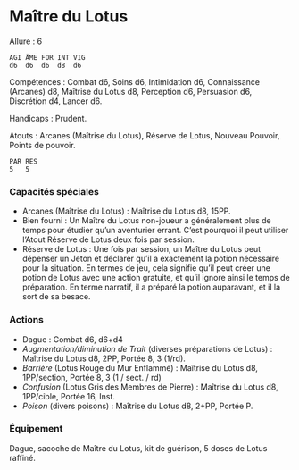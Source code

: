 # Maître du Lotus

Allure : 6

	AGI	ÂME	FOR	INT	VIG
	d6	d6	d6	d8	d6

Compétences : Combat d6, Soins d6, Intimidation d6, Connaissance (Arcanes) d8, Maîtrise du Lotus d8, Perception d6, Persuasion d6, Discrétion d4, Lancer d6.

Handicaps : Prudent.

Atouts : Arcanes (Maîtrise du Lotus), Réserve de Lotus, Nouveau Pouvoir, Points de pouvoir.

	PAR	RES
	5	5

### Capacités spéciales
- Arcanes (Maîtrise du Lotus) : Maîtrise du Lotus d8, 15PP.
- Bien fourni : Un Maître du Lotus non-joueur a généralement plus de temps pour étudier qu’un aventurier errant. C’est pourquoi il peut utiliser l’Atout Réserve de Lotus deux fois par session.
- Réserve de Lotus : Une fois par session, un Maître du Lotus peut dépenser un Jeton et déclarer qu’il a exactement la potion nécessaire pour la situation. En termes de jeu, cela signifie qu’il peut créer une potion de Lotus avec une action gratuite, et qu’il ignore ainsi le temps de préparation. En terme narratif, il a préparé la potion auparavant, et il la sort de sa besace.

### Actions
- Dague : Combat d6, d6+d4
- _Augmentation/diminution de Trait_ (diverses préparations de Lotus) : Maîtrise du Lotus d8, 2PP, Portée 8, 3 (1/rd).
- _Barrière_ (Lotus Rouge du Mur Enflammé) : Maîtrise du Lotus d8, 1PP/section, Portée 8, 3 (1 / sect. / rd)
- _Confusion_ (Lotus Gris des Membres de Pierre) : Maîtrise du Lotus d8, 1PP/cible, Portée 16, Inst.
- _Poison_ (divers poisons) : Maîtrise du Lotus d8, 2+PP, Portée P.

### Équipement
Dague, sacoche de Maître du Lotus, kit de guérison, 5 doses de Lotus raffiné.
